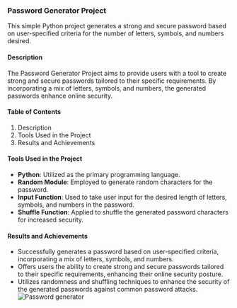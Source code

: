 ### Password Generator Project

This  simple Python project generates a strong and secure password based on user-specified criteria for the number of letters, symbols, and numbers desired.

#### Description

The Password Generator Project aims to provide users with a tool to create strong and secure passwords tailored to their specific requirements. By incorporating a mix of letters, symbols, and numbers, the generated passwords enhance online security.

#### Table of Contents

1. Description
2. Tools Used in the Project
3. Results and Achievements

#### Tools Used in the Project

- **Python**: Utilized as the primary programming language.
- **Random Module**: Employed to generate random characters for the password.
- **Input Function**: Used to take user input for the desired length of letters, symbols, and numbers in the password.
- **Shuffle Function**: Applied to shuffle the generated password characters for increased security.

#### Results and Achievements

- Successfully generates a password based on user-specified criteria, incorporating a mix of letters, symbols, and numbers.
- Offers users the ability to create strong and secure passwords tailored to their specific requirements, enhancing their online security posture.
- Utilizes randomness and shuffling techniques to enhance the security of the generated passwords against common password attacks.
![Password generator](https://github.com/bardack134/Password-Generator/assets/142977989/6f8e3453-1daa-478e-afda-1f58266e7f74)
